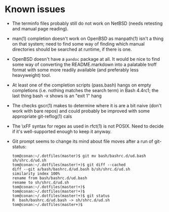 Known issues
============

*   The terminfo files probably still do not work on NetBSD (needs retesting
    and manual page reading).
*   man(1) completion doesn't work on OpenBSD as manpath(1) isn't a thing on
    that system; need to find some way of finding which manual directories
    should be searched at runtime, if there is one.
*   OpenBSD doesn't have a `pandoc` package at all. It would be nice to find
    some way of converting the README.markdown into a palatable troff format
    with some more readily available (and preferably less heavyweight) tool.
*   At least one of the completion scripts (pass.bash) hangs on empty
    completions (i.e. nothing matches the search term) in Bash 4.4rc1; the last
    thing bash -x shows is an "exit 1" hang
*   The checks gscr(1) makes to determine where it is are a bit naive (don't
    work with bare repos) and could probably be improved with some appropriate
    git-reflog(1) cals
*   The \xFF syntax for regex as used in rfct(1) is not POSIX. Need to decide
    if it's well-supported enough to keep it anyway.
*   Git prompt seems to change its mind about file moves after a run of
    git-status:

        tom@conan:~/.dotfiles(master)$ git mv bash/bashrc.d/ud.bash sh/shrc.d/ud.sh
        tom@conan:~/.dotfiles(master!+)$ git diff --cached
        diff --git a/bash/bashrc.d/ud.bash b/sh/shrc.d/ud.sh
        similarity index 100%
        rename from bash/bashrc.d/ud.bash
        rename to sh/shrc.d/ud.sh
        tom@conan:~/.dotfiles(master!+)$
        tom@conan:~/.dotfiles(master!+)$
        tom@conan:~/.dotfiles(master!+)$ git status
        R  bash/bashrc.d/ud.bash -> sh/shrc.d/ud.sh
        tom@conan:~/.dotfiles(master+)$

